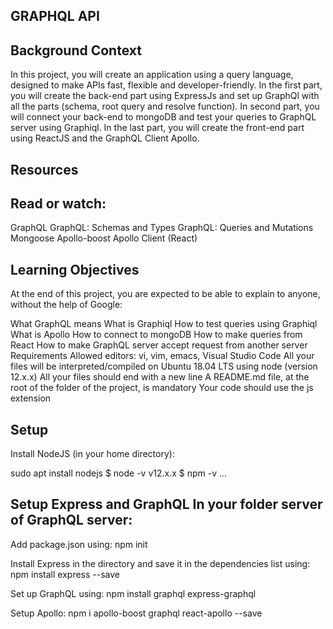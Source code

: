 ## GRAPHQL API  

## Background Context

In this project, you will create an application using a query language, designed to make APIs fast, flexible and developer-friendly. In the first part, you will create the back-end part using ExpressJs and set up GraphQl with all the parts (schema, root query and resolve function). In second part, you will connect your back-end to mongoDB and test your queries to GraphQL server using Graphiql. In the last part, you will create the front-end part using ReactJS and the GraphQL Client Apollo.



## Resources
## Read or watch:

GraphQL
GraphQL: Schemas and Types
GraphQL: Queries and Mutations
Mongoose
Apollo-boost
Apollo Client (React)

## Learning Objectives

At the end of this project, you are expected to be able to explain to anyone, without the help of Google:

What GraphQL means
What is Graphiql
How to test queries using Graphiql
What is Apollo
How to connect to mongoDB
How to make queries from React
How to make GraphQL server accept request from another server
Requirements
Allowed editors: vi, vim, emacs, Visual Studio Code
All your files will be interpreted/compiled on Ubuntu 18.04 LTS using node (version 12.x.x)
All your files should end with a new line
A README.md file, at the root of the folder of the project, is mandatory
Your code should use the js extension

## Setup
Install NodeJS
(in your home directory):

sudo apt install nodejs 
$ node -v
v12.x.x
$ npm -v
...

## Setup Express and GraphQL In your folder server of GraphQL server:

Add package.json using: npm init

Install Express in the directory and save it in the dependencies list using: npm install express --save

Set up GraphQL using: npm install graphql express-graphql

Setup Apollo:
npm i apollo-boost graphql react-apollo --save